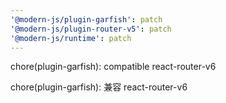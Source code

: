 ```yaml
---
'@modern-js/plugin-garfish': patch
'@modern-js/plugin-router-v5': patch
'@modern-js/runtime': patch
---
```


chore(plugin-garfish): compatible react-router-v6

chore(plugin-garfish): 兼容 react-router-v6

